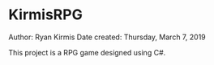 # KirmisRPG

Author: Ryan Kirmis
Date created: Thursday, March 7, 2019

This project is a RPG game designed using C#.
